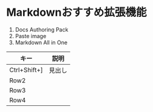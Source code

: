 <!-- 見出し Ctrl+Shift+] -->
# Markdownおすすめ拡張機能

<!-- リスト(Number) Ctrl+Shift+P => list -->
1. Docs Authoring Pack
1. Paste image
1. Markdown All in One

<!-- 表(2×4) Ctrl+Shift+P => table => 2:4 -->

|キー  |説明  |
|---------|---------|
|Ctrl+Shift+]     |見出し         |
|Row2     |         |
|Row3     |         |
|Row4     |         |

